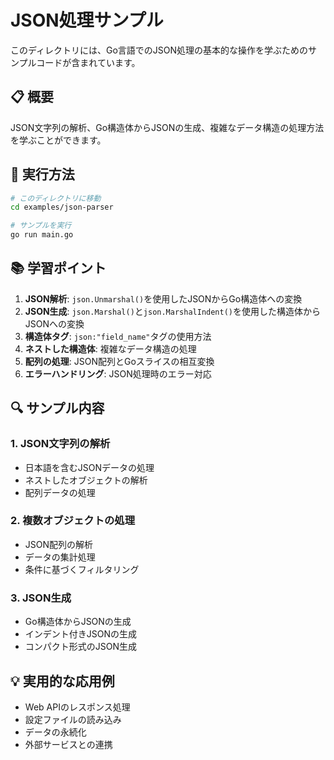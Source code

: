 # JSON処理サンプル

このディレクトリには、Go言語でのJSON処理の基本的な操作を学ぶためのサンプルコードが含まれています。

## 📋 概要

JSON文字列の解析、Go構造体からJSONの生成、複雑なデータ構造の処理方法を学ぶことができます。

## 🚀 実行方法

```bash
# このディレクトリに移動
cd examples/json-parser

# サンプルを実行
go run main.go
```

## 📚 学習ポイント

1. **JSON解析**: `json.Unmarshal()`を使用したJSONからGo構造体への変換
2. **JSON生成**: `json.Marshal()`と`json.MarshalIndent()`を使用した構造体からJSONへの変換
3. **構造体タグ**: `json:"field_name"`タグの使用方法
4. **ネストした構造体**: 複雑なデータ構造の処理
5. **配列の処理**: JSON配列とGoスライスの相互変換
6. **エラーハンドリング**: JSON処理時のエラー対応

## 🔍 サンプル内容

### 1. JSON文字列の解析
- 日本語を含むJSONデータの処理
- ネストしたオブジェクトの解析
- 配列データの処理

### 2. 複数オブジェクトの処理
- JSON配列の解析
- データの集計処理
- 条件に基づくフィルタリング

### 3. JSON生成
- Go構造体からJSONの生成
- インデント付きJSONの生成
- コンパクト形式のJSON生成

## 💡 実用的な応用例

- Web APIのレスポンス処理
- 設定ファイルの読み込み
- データの永続化
- 外部サービスとの連携
